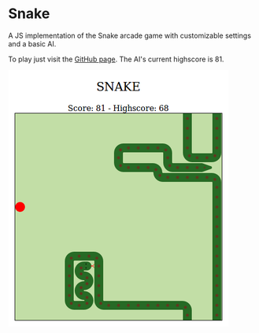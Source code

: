 # Snake
A JS implementation of the Snake arcade game with customizable settings and a basic AI.

To play just visit the [GitHub page](https://rddunphy.github.io/snake/). The AI's current highscore is 81.

![Snake screenshot](https://github.com/rddunphy/snake/blob/master/img/snake_ai_screenshot.png)
